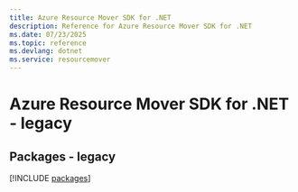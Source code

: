 ```yaml
---
title: Azure Resource Mover SDK for .NET
description: Reference for Azure Resource Mover SDK for .NET
ms.date: 07/23/2025
ms.topic: reference
ms.devlang: dotnet
ms.service: resourcemover
---
```

# Azure Resource Mover SDK for .NET - legacy
## Packages - legacy
[!INCLUDE [packages](resource-mover-index.md)]
